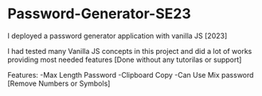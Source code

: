# Password-Generator-SE23
I deployed a password generator application with vanilla JS [2023]


I had tested many Vanilla JS concepts in this project and did a lot of works providing most needed features [Done without any tutorilas or support]

Features:
-Max Length Password 
-Clipboard Copy
-Can Use Mix password [Remove Numbers or Symbols]
